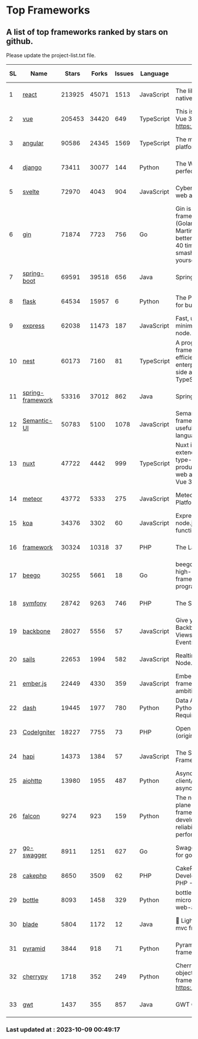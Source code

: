 # Top Frameworks
## A list of top frameworks ranked by stars on github.  
Please update the project-list.txt file.

| SL| Name  | Stars| Forks| Issues | Language | Description | Last Commit |
| --| ------| -----| ---- | ------ | -------- | ----------- | ----------- |
| 1 | [react](https://github.com/facebook/react) | 213925 | 45071 | 1513 | JavaScript | The library for web and native user interfaces. | 2023-10-05 16:14:57 |
| 2 | [vue](https://github.com/vuejs/vue) | 205453 | 34420 | 649 | TypeScript | This is the repo for Vue 2. For Vue 3, go to https://github.com/vuejs/core | 2023-04-27 09:43:19 |
| 3 | [angular](https://github.com/angular/angular) | 90586 | 24345 | 1569 | TypeScript | The modern web developer’s platform | 2023-10-06 22:12:00 |
| 4 | [django](https://github.com/django/django) | 73411 | 30077 | 144 | Python | The Web framework for perfectionists with deadlines. | 2023-10-07 04:53:53 |
| 5 | [svelte](https://github.com/sveltejs/svelte) | 72970 | 4043 | 904 | JavaScript | Cybernetically enhanced web apps | 2023-10-06 10:59:22 |
| 6 | [gin](https://github.com/gin-gonic/gin) | 71874 | 7723 | 756 | Go | Gin is a HTTP web framework written in Go (Golang). It features a Martini-like API with much better performance -- up to 40 times faster. If you need smashing performance, get yourself some Gin. | 2023-09-27 07:17:11 |
| 7 | [spring-boot](https://github.com/spring-projects/spring-boot) | 69591 | 39518 | 656 | Java | Spring Boot | 2023-10-07 06:44:55 |
| 8 | [flask](https://github.com/pallets/flask) | 64534 | 15957 | 6 | Python | The Python micro framework for building web applications. | 2023-10-07 00:36:39 |
| 9 | [express](https://github.com/expressjs/express) | 62038 | 11473 | 187 | JavaScript | Fast, unopinionated, minimalist web framework for node. | 2023-06-04 15:47:20 |
| 10 | [nest](https://github.com/nestjs/nest) | 60173 | 7160 | 81 | TypeScript | A progressive Node.js framework for building efficient, scalable, and enterprise-grade server-side applications with TypeScript/JavaScript 🚀 | 2023-10-06 06:19:21 |
| 11 | [spring-framework](https://github.com/spring-projects/spring-framework) | 53316 | 37012 | 862 | Java | Spring Framework | 2023-10-08 16:16:31 |
| 12 | [Semantic-UI](https://github.com/Semantic-Org/Semantic-UI) | 50783 | 5100 | 1078 | JavaScript | Semantic is a UI component framework based around useful principles from natural language. | 2023-01-11 17:05:32 |
| 13 | [nuxt](https://github.com/nuxt/nuxt) | 47722 | 4442 | 999 | TypeScript | Nuxt is an intuitive and extendable way to create type-safe, performant and production-grade full-stack web apps and websites with Vue 3. | 2023-10-07 06:30:10 |
| 14 | [meteor](https://github.com/meteor/meteor) | 43772 | 5333 | 275 | JavaScript | Meteor, the JavaScript App Platform | 2023-10-06 13:00:32 |
| 15 | [koa](https://github.com/koajs/koa) | 34376 | 3302 | 60 | JavaScript | Expressive middleware for node.js using ES2017 async functions | 2023-05-17 07:50:49 |
| 16 | [framework](https://github.com/laravel/framework) | 30324 | 10318 | 37 | PHP | The Laravel Framework. | 2023-10-06 19:05:18 |
| 17 | [beego](https://github.com/beego/beego) | 30255 | 5661 | 18 | Go | beego is an open-source, high-performance web framework for the Go programming language. | 2023-10-06 13:15:34 |
| 18 | [symfony](https://github.com/symfony/symfony) | 28742 | 9263 | 746 | PHP | The Symfony PHP framework | 2023-10-08 18:52:11 |
| 19 | [backbone](https://github.com/jashkenas/backbone) | 28027 | 5556 | 57 | JavaScript | Give your JS App some Backbone with Models, Views, Collections, and Events | 2023-08-10 22:05:08 |
| 20 | [sails](https://github.com/balderdashy/sails) | 22653 | 1994 | 582 | JavaScript | Realtime MVC Framework for Node.js | 2023-09-01 21:26:40 |
| 21 | [ember.js](https://github.com/emberjs/ember.js) | 22449 | 4330 | 359 | JavaScript | Ember.js - A JavaScript framework for creating ambitious web applications | 2023-09-29 18:20:16 |
| 22 | [dash](https://github.com/plotly/dash) | 19445 | 1977 | 780 | Python | Data Apps & Dashboards for Python. No JavaScript Required. | 2023-10-06 18:11:21 |
| 23 | [CodeIgniter](https://github.com/bcit-ci/CodeIgniter) | 18227 | 7755 | 73 | PHP | Open Source PHP Framework (originally from EllisLab) | 2023-04-07 17:57:13 |
| 24 | [hapi](https://github.com/hapijs/hapi) | 14373 | 1384 | 57 | JavaScript | The Simple, Secure Framework Developers Trust | 2023-09-18 11:40:11 |
| 25 | [aiohttp](https://github.com/aio-libs/aiohttp) | 13980 | 1955 | 487 | Python | Asynchronous HTTP client/server framework for asyncio and Python | 2023-10-07 22:31:34 |
| 26 | [falcon](https://github.com/falconry/falcon) | 9274 | 923 | 159 | Python | The no-magic web data plane API and microservices framework for Python developers, with a focus on reliability, correctness, and performance at scale. | 2023-08-21 21:45:34 |
| 27 | [go-swagger](https://github.com/go-swagger/go-swagger) | 8911 | 1251 | 627 | Go | Swagger 2.0 implementation for go | 2023-08-21 22:25:45 |
| 28 | [cakephp](https://github.com/cakephp/cakephp) | 8650 | 3509 | 62 | PHP | CakePHP: The Rapid Development Framework for PHP - Official Repository | 2023-10-08 22:38:05 |
| 29 | [bottle](https://github.com/bottlepy/bottle) | 8093 | 1458 | 329 | Python | bottle.py is a fast and simple micro-framework for python web-applications. | 2022-09-05 15:24:52 |
| 30 | [blade](https://github.com/lets-blade/blade) | 5804 | 1172 | 12 | Java | :rocket: Lightning fast and elegant mvc framework for Java8 | 2023-06-16 05:18:49 |
| 31 | [pyramid](https://github.com/Pylons/pyramid) | 3844 | 918 | 71 | Python | Pyramid - A Python web framework | 2023-09-14 21:55:43 |
| 32 | [cherrypy](https://github.com/cherrypy/cherrypy) | 1718 | 352 | 249 | Python | CherryPy is a pythonic, object-oriented HTTP framework.      https://cherrypy.dev | 2023-08-04 13:52:17 |
| 33 | [gwt](https://github.com/gwtproject/gwt) | 1437 | 355 | 857 | Java | GWT Open Source Project | 2023-09-13 21:29:31 |

### Last updated at : 2023-10-09 00:49:17
